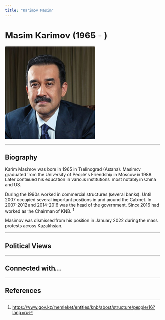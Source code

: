 ```yaml
---
title: "Karimov Masim"
---
```


# Masim Karimov (1965 - )

![img](../assets/images/masimov_karim.png)

_ _ _

## Biography

Karim Masimov was born in 1965 in Tselinograd (Astana). Masimov graduated from the University of People's Friendship in Moscow in 1988. Later continued his education in various institutions, most notably in China and US. 

During the 1990s worked in commercial structures (several banks). Until 2007 occupied several important positions in and around the Cabinet. In 2007-2012 and 2014-2016 was the head of the government. Since 2016 had worked as the Chairman of KNB. [^1]

Masimov was dismissed from his position in January 2022 during the mass protests across Kazakhstan.

_ _ _

## Political Views

_ _ _ 

## Connected with...

_ _ _

## References

[^1]: https://www.gov.kz/memleket/entities/knb/about/structure/people/16?lang=ru 

